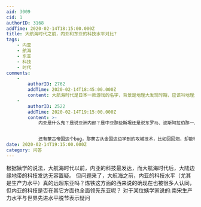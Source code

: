 ```yaml
---
aid: 3009
cid: 1
authorID: 3168
addTime: 2020-02-14T18:15:00.000Z
title: 大航海时代之前，内亚和东亚的科技水平对比?
tags:
    - 内亚
    - 航海
    - 东亚
    - 科技
    - 时代
comments:
    -
        authorID: 2762
        addTime: 2020-02-14T18:45:00.000Z
        content: 大航海时代是日本一款游戏的名字，背景是地理大发现时期，应该叫地理大发现才对
    -
        authorID: 2522
        addTime: 2020-02-14T19:15:00.000Z
        content: >-
            内亚是什么鬼？是说亚洲内部？是中亚那些斯坦还是说东罗马、波斯阿拉伯那一片？那部分地区历史上发达主要是因为处于东西方贸易的交界处啊。正是因为奥斯曼的崛起使得贸易困难了才有的大航海啊？那是如何得出中东的生产力在大航海之前是最好的呢？或者指的是东南欧威尼斯那些？中亚中东东南欧要是生产力最高西欧人民为啥还需要开辟新航路到东亚中国印度来贸易啊，直接去中东啊。


            还有蒙古帝国这个bug，那蒙古从金国这边学到的攻城技术，比如回回炮，却能够横扫中东啊，我要是没记错的话号称永不沦陷的城市巴格达也就坚守了三天，这哪里体现出科技发达了。如果真的比军事技术的话，蒙古人西征基本上横扫，南宋还坚持了半个多世纪，而且还离得这么近，为啥就说南宋的生产力和科技水平比内亚低呢？
date: 2020-02-14T19:15:00.000Z
category: 问答
---
```


根据姨学的说法，大航海时代以前，内亚的科技最发达，而大航海时代后，大陆边缘地带的科技发达无容置疑。 但问题来了，大航海之前，内亚的科技水平（尤其是生产力水平）真的远超东亚吗？炼铁这方面的西来说的确现在也被很多人认同，但内亚的科技是否在其它方面也全面领先东亚呢？ 对于某位姨学家说的:南宋生产力水平与世界先进水平脱节表示疑问
